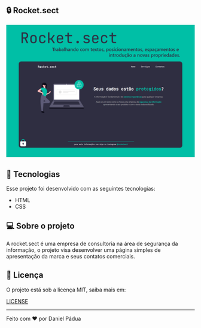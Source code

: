 ## 🔒 Rocket.sect
<p align="center">
  <img alt="rocket.sect" src="https://raw.githubusercontent.com/dnpadua/rocket.sect/main/images/rocket.sect.png">
</p>

## 🚀 Tecnologias

Esse projeto foi desenvolvido com as seguintes tecnologias:

- HTML
- CSS

## 💻 Sobre o projeto

A rocket.sect é uma empresa de consultoria na área de segurança da informação, o projeto visa desenvolver uma página simples de apresentação da marca e seus contatos comerciais.

## 📄 Licença

O projeto está sob a licença MIT, saiba mais em:

[LICENSE](https://pt.wikipedia.org/wiki/Licen%C3%A7a_MIT)

---

Feito com ❤️ por Daniel Pádua
